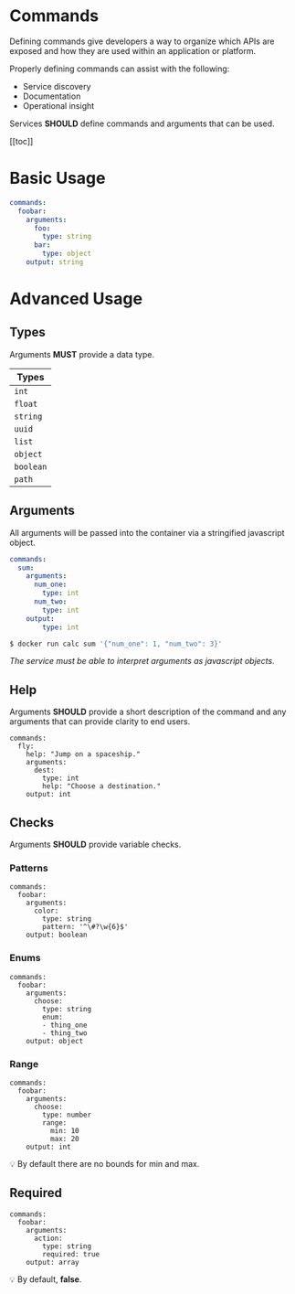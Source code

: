 # Commands
Defining commands give developers a way to organize which APIs are exposed 
and how they are used within an application or platform.

Properly defining commands can assist with the following:
  - Service discovery
  - Documentation
  - Operational insight

Services **SHOULD** define commands and arguments that can be used.

<!-- todo revisit after the command/action decision has been made -->

[[toc]]


# Basic Usage

```yaml
commands:
  foobar:
    arguments:
      foo:
        type: string
      bar:
        type: object
    output: string
```

# Advanced Usage

## Types

Arguments **MUST** provide a data type.

| Types     |
| --------- |
| `int`     |
| `float`   |
| `string`  |
| `uuid`    |
| `list`    |
| `object`  |
| `boolean` |
| `path`    |

## Arguments

All arguments will be passed into the container via a stringified javascript object.

```yaml
commands:
  sum:
    arguments:
      num_one:
        type: int
      num_two:
        type: int
    output:
        type: int
```

```sh
$ docker run calc sum '{"num_one": 1, "num_two": 3}'
```

*The service must be able to interpret arguments as javascript objects.*

## Help

Arguments **SHOULD** provide a short description of the command and any arguments that can provide clarity to end users.

```yaml{3,7}
commands:
  fly:
    help: "Jump on a spaceship."
    arguments:
      dest:
        type: int
        help: "Choose a destination."
    output: int
```

## Checks

Arguments **SHOULD** provide variable checks.

### Patterns

```yaml{6}
commands:
  foobar:
    arguments:
      color:
        type: string
        pattern: '^\#?\w{6}$'
    output: boolean
```

### Enums

```yaml{6}
commands:
  foobar:
    arguments:
      choose:
        type: string
        enum:
        - thing_one
        - thing_two
    output: object
```

### Range

```yaml{6,7,8}
commands:
  foobar:
    arguments:
      choose:
        type: number
        range:
          min: 10
          max: 20
    output: int
```

:bulb: By default there are no bounds for min and max.

## Required

```yaml{6}
commands:
  foobar:
    arguments:
      action:
        type: string
        required: true
    output: array
```

:bulb: By default, **false**.